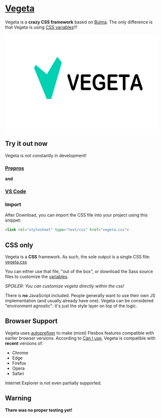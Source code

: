 # [Vegeta](https://github.com/kreativ-anders/vegeta)

Vegeta is a **crazy CSS framework** based on [Bulma](https://bulma.io).
The only difference is that Vegeta is using [CSS variables](https://caniuse.com/#feat=css-variables)!!!

<a href="https://github.com/kreativ-anders/vegeta"><img src="https://raw.githubusercontent.com/kreativ-anders/vegeta/master/vegeta-banner.png" alt="Vegeta: a Flexbox CSS framework" style="max-width:100%;" width="600" height="315"></a>

## Try it out now

Vegeta is not constantly in development! 

### [Prepros](https://prepros.io/)

**and**

### [VS Code](https://code.visualstudio.com/)


### Import
After Download, you can import the CSS file into your project using this snippet:

```html
<link rel="stylesheet" type="text/css" href="vegeta.css">
```

## CSS only

Vegeta is a **CSS** framework. As such, the sole output is a single CSS file: [vegeta.css](https://github.com/kreativ-anders/vegeta/blob/master/vegeta.css)

You can either use that file, "out of the box", or download the Sass source files to customize the [variables](https://bulma.io/documentation/overview/variables/).

*SPOILER: You can customize vegeta directly within the css!*

There is **no** JavaScript included. People generally want to use their own JS implementation (and usually already have one). Vegeta can be considered "environment agnostic": it's just the style layer on top of the logic.

## Browser Support

Vegeta uses [autoprefixer](https://github.com/postcss/autoprefixer) to make (most) Flexbox features compatible with earlier browser versions. According to [Can I use](https://caniuse.com/#feat=flexbox), Vegeta is compatible with **recent** versions of:

* Chrome
* Edge
* Firefox
* Opera
* Safari

Internet Explorer is not even partially supported. 

## Warning

**There was no proper testing yet!**
